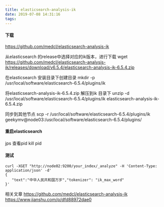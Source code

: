```yaml
---
title: elasticsearch-analysis-ik
date: 2019-07-08 14:31:16
tags:
---
```

#### 下载
https://github.com/medcl/elasticsearch-analysis-ik

从elasticsearch 的release中选择对应的ik版本，进行下载
wget https://github.com/medcl/elasticsearch-analysis-ik/releases/download/v6.5.4/elasticsearch-analysis-ik-6.5.4.zip

在elasticsearch 安装目录下创建目录
mkdir -p /usr/local/software/elasticsearch-6.5.4/plugins/ik

将elasticsearch-analysis-ik-6.5.4.zip 解压到ik 目录下
unzip -d /usr/local/software/elasticsearch-6.5.4/plugins/ik elasticsearch-analysis-ik-6.5.4.zip

同步到其他节点
scp -r /usr/local/software/elasticsearch-6.5.4/plugins/ik geekymv@node03:/usr/local/software/elasticsearch-6.5.4/plugins/

#### 重启elasticsearch
jps 查看pid
kill pid

#### 测试
```text
curl -XGET "http://node02:9200/your_index/_analyze" -H 'Content-Type: application/json' -d'
{
   "text":"中华人民共和国万岁","tokenizer": "ik_max_word"
}'
```


相关文章
https://github.com/medcl/elasticsearch-analysis-ik
https://www.jianshu.com/p/dfd88972dae0
